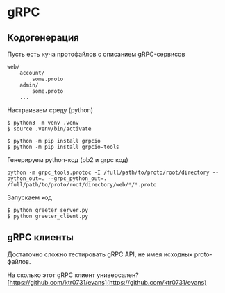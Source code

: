 # gRPC

## Кодогенерация

Пусть есть куча протофайлов с описанием gRPC-сервисов

```
web/
    account/
        some.proto
    admin/
        some.proto
    ...
```

Настраиваем среду (python)

```
$ python3 -m venv .venv
$ source .venv/bin/activate

$ python -m pip install grpcio
$ python -m pip install grpcio-tools
```

Генерируем python-код (pb2 и grpc код)&#x20;

```
python -m grpc_tools.protoc -I /full/path/to/proto/root/directory --python_out=. --grpc_python_out=. /full/path/to/proto/root/directory/web/*/*.proto
```

Запускаем код

```
$ python greeter_server.py
$ python greeter_client.py
```

## gRPC клиенты

Достаточно сложно тестировать gRPC API, не имея исходных proto-файлов.

На сколько этот gRPC клиент универсален? [https://github.com/ktr0731/evans](https://github.com/ktr0731/evans)
